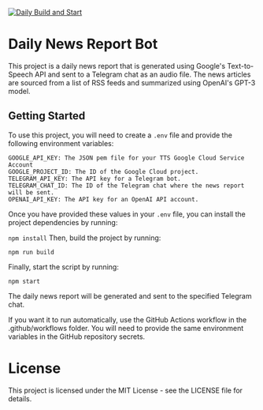 [![Daily Build and Start](https://github.com/Code42Cate/daily-report/actions/workflows/daily-run.yml/badge.svg)](https://github.com/Code42Cate/daily-report/actions/workflows/daily-run.yml)
# Daily News Report Bot

This project is a daily news report that is generated using Google's Text-to-Speech API and sent to a Telegram chat as an audio file. The news articles are sourced from a list of RSS feeds and summarized using OpenAI's GPT-3 model.

## Getting Started
To use this project, you will need to create a `.env` file and provide the following environment variables:

```
GOOGLE_API_KEY: The JSON pem file for your TTS Google Cloud Service Account
GOOGLE_PROJECT_ID: The ID of the Google Cloud project.
TELEGRAM_API_KEY: The API key for a Telegram bot.
TELEGRAM_CHAT_ID: The ID of the Telegram chat where the news report will be sent.
OPENAI_API_KEY: The API key for an OpenAI API account.
```
Once you have provided these values in your `.env` file, you can install the project dependencies by running:

`npm install`
Then, build the project by running:

`npm run build`

Finally, start the script by running:

`npm start`

The daily news report will be generated and sent to the specified Telegram chat.

If you want it to run automatically, use the GitHub Actions workflow in the .github/workflows folder. You will need to provide the same environment variables in the GitHub repository secrets.

# License
This project is licensed under the MIT License - see the LICENSE file for details.